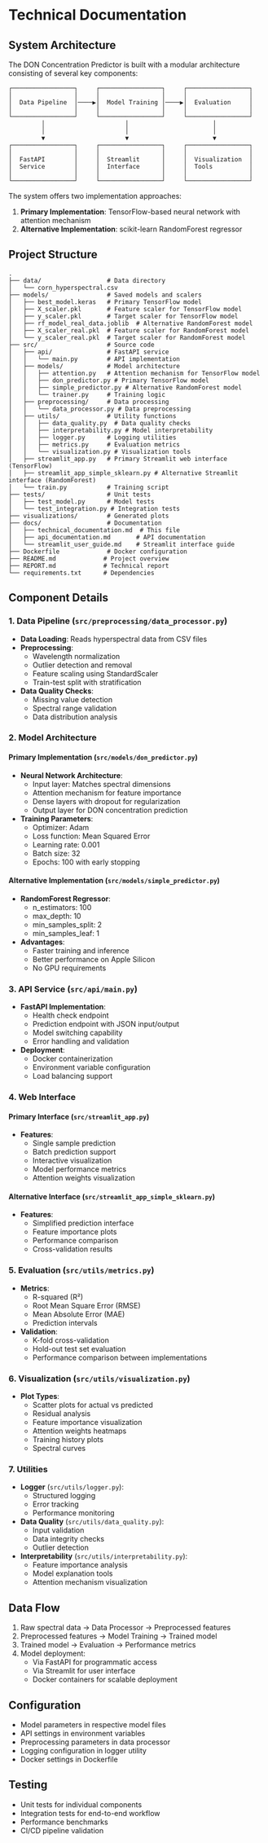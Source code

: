 # Technical Documentation

## System Architecture

The DON Concentration Predictor is built with a modular architecture consisting of several key components:

```
┌─────────────────┐     ┌─────────────────┐     ┌─────────────────┐
│                 │     │                 │     │                 │
│  Data Pipeline  │────▶│  Model Training │────▶│  Evaluation     │
│                 │     │                 │     │                 │
└─────────────────┘     └─────────────────┘     └─────────────────┘
         │                      │                       │
         │                      │                       │
         ▼                      ▼                       ▼
┌─────────────────┐     ┌─────────────────┐     ┌─────────────────┐
│                 │     │                 │     │                 │
│  FastAPI        │     │  Streamlit      │     │  Visualization  │
│  Service        │     │  Interface      │     │  Tools          │
│                 │     │                 │     │                 │
└─────────────────┘     └─────────────────┘     └─────────────────┘
```

The system offers two implementation approaches:
1. **Primary Implementation**: TensorFlow-based neural network with attention mechanism
2. **Alternative Implementation**: scikit-learn RandomForest regressor

## Project Structure

```
.
├── data/                  # Data directory
│   └── corn_hyperspectral.csv
├── models/                # Saved models and scalers
│   ├── best_model.keras   # Primary TensorFlow model
│   ├── X_scaler.pkl       # Feature scaler for TensorFlow model
│   ├── y_scaler.pkl       # Target scaler for TensorFlow model
│   ├── rf_model_real_data.joblib  # Alternative RandomForest model
│   ├── X_scaler_real.pkl  # Feature scaler for RandomForest model
│   └── y_scaler_real.pkl  # Target scaler for RandomForest model
├── src/                   # Source code
│   ├── api/               # FastAPI service
│   │   └── main.py        # API implementation
│   ├── models/            # Model architecture
│   │   ├── attention.py   # Attention mechanism for TensorFlow model
│   │   ├── don_predictor.py # Primary TensorFlow model
│   │   ├── simple_predictor.py # Alternative RandomForest model
│   │   └── trainer.py     # Training logic
│   ├── preprocessing/     # Data processing
│   │   └── data_processor.py # Data preprocessing
│   ├── utils/             # Utility functions
│   │   ├── data_quality.py  # Data quality checks
│   │   ├── interpretability.py # Model interpretability
│   │   ├── logger.py      # Logging utilities
│   │   ├── metrics.py     # Evaluation metrics
│   │   └── visualization.py # Visualization tools
│   ├── streamlit_app.py   # Primary Streamlit web interface (TensorFlow)
│   ├── streamlit_app_simple_sklearn.py # Alternative Streamlit interface (RandomForest)
│   └── train.py           # Training script
├── tests/                 # Unit tests
│   ├── test_model.py      # Model tests
│   └── test_integration.py # Integration tests
├── visualizations/        # Generated plots
├── docs/                  # Documentation
│   ├── technical_documentation.md  # This file
│   ├── api_documentation.md       # API documentation
│   └── streamlit_user_guide.md    # Streamlit interface guide
├── Dockerfile             # Docker configuration
├── README.md             # Project overview
├── REPORT.md             # Technical report
└── requirements.txt      # Dependencies
```

## Component Details

### 1. Data Pipeline (`src/preprocessing/data_processor.py`)
- **Data Loading**: Reads hyperspectral data from CSV files
- **Preprocessing**:
  - Wavelength normalization
  - Outlier detection and removal
  - Feature scaling using StandardScaler
  - Train-test split with stratification
- **Data Quality Checks**:
  - Missing value detection
  - Spectral range validation
  - Data distribution analysis

### 2. Model Architecture
#### Primary Implementation (`src/models/don_predictor.py`)
- **Neural Network Architecture**:
  - Input layer: Matches spectral dimensions
  - Attention mechanism for feature importance
  - Dense layers with dropout for regularization
  - Output layer for DON concentration prediction
- **Training Parameters**:
  - Optimizer: Adam
  - Loss function: Mean Squared Error
  - Learning rate: 0.001
  - Batch size: 32
  - Epochs: 100 with early stopping

#### Alternative Implementation (`src/models/simple_predictor.py`)
- **RandomForest Regressor**:
  - n_estimators: 100
  - max_depth: 10
  - min_samples_split: 2
  - min_samples_leaf: 1
- **Advantages**:
  - Faster training and inference
  - Better performance on Apple Silicon
  - No GPU requirements

### 3. API Service (`src/api/main.py`)
- **FastAPI Implementation**:
  - Health check endpoint
  - Prediction endpoint with JSON input/output
  - Model switching capability
  - Error handling and validation
- **Deployment**:
  - Docker containerization
  - Environment variable configuration
  - Load balancing support

### 4. Web Interface
#### Primary Interface (`src/streamlit_app.py`)
- **Features**:
  - Single sample prediction
  - Batch prediction support
  - Interactive visualization
  - Model performance metrics
  - Attention weights visualization

#### Alternative Interface (`src/streamlit_app_simple_sklearn.py`)
- **Features**:
  - Simplified prediction interface
  - Feature importance plots
  - Performance comparison
  - Cross-validation results

### 5. Evaluation (`src/utils/metrics.py`)
- **Metrics**:
  - R-squared (R²)
  - Root Mean Square Error (RMSE)
  - Mean Absolute Error (MAE)
  - Prediction intervals
- **Validation**:
  - K-fold cross-validation
  - Hold-out test set evaluation
  - Performance comparison between implementations

### 6. Visualization (`src/utils/visualization.py`)
- **Plot Types**:
  - Scatter plots for actual vs predicted
  - Residual analysis
  - Feature importance visualization
  - Attention weights heatmaps
  - Training history plots
  - Spectral curves

### 7. Utilities
- **Logger** (`src/utils/logger.py`):
  - Structured logging
  - Error tracking
  - Performance monitoring
- **Data Quality** (`src/utils/data_quality.py`):
  - Input validation
  - Data integrity checks
  - Outlier detection
- **Interpretability** (`src/utils/interpretability.py`):
  - Feature importance analysis
  - Model explanation tools
  - Attention mechanism visualization

## Data Flow
1. Raw spectral data → Data Processor → Preprocessed features
2. Preprocessed features → Model Training → Trained model
3. Trained model → Evaluation → Performance metrics
4. Model deployment:
   - Via FastAPI for programmatic access
   - Via Streamlit for user interface
   - Docker containers for scalable deployment

## Configuration
- Model parameters in respective model files
- API settings in environment variables
- Preprocessing parameters in data processor
- Logging configuration in logger utility
- Docker settings in Dockerfile

## Testing
- Unit tests for individual components
- Integration tests for end-to-end workflow
- Performance benchmarks
- CI/CD pipeline validation 